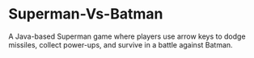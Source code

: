 # Superman-Vs-Batman
A Java-based Superman game where players use arrow keys to dodge missiles, collect power-ups, and survive in a battle against Batman.
